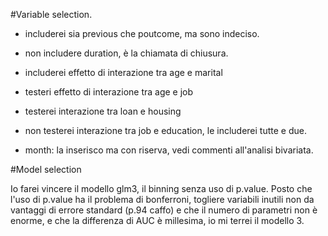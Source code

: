#Variable selection.

* includerei sia previous che poutcome, ma sono indeciso.

* non includere duration, è la chiamata di chiusura.

* includerei effetto di interazione tra age e marital

* testeri effetto di interazione tra age e job

* testerei interazione tra loan e housing

* non testerei interazione tra job e education, le includerei tutte e due.

* month: la inserisco ma con riserva, vedi commenti all'analisi bivariata.

#Model selection

Io farei vincere il modello glm3, il binning senza uso di p.value. Posto che l'uso di p.value ha il problema di bonferroni, togliere variabili inutili non da vantaggi di errore standard (p.94 caffo) e che il numero di parametri non è enorme, e che la differenza di AUC è millesima, io mi terrei il modello 3.
